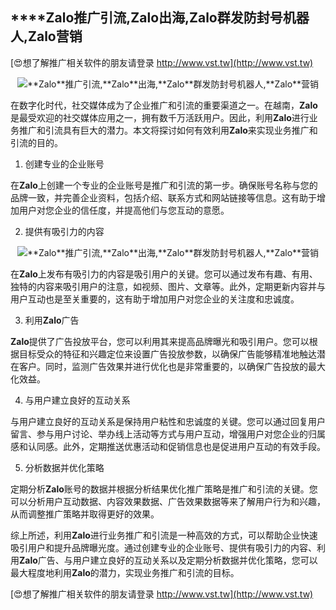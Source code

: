 ## ****Zalo**推广引流,**Zalo**出海,**Zalo**群发防封号机器人,**Zalo**营销**

[😍想了解推广相关软件的朋友请登录 http://www.vst.tw](http://www.vst.tw)

 <center><img src="https://vst.tw/MP4/tuiguang/png/6.png" alt="**Zalo**推广引流,**Zalo**出海,**Zalo**群发防封号机器人,**Zalo**营销"></center>

在数字化时代，社交媒体成为了企业推广和引流的重要渠道之一。在越南，**Zalo**是最受欢迎的社交媒体应用之一，拥有数千万活跃用户。因此，利用**Zalo**进行业务推广和引流具有巨大的潜力。本文将探讨如何有效利用**Zalo**来实现业务推广和引流的目的。

1. 创建专业的企业账号

在**Zalo**上创建一个专业的企业账号是推广和引流的第一步。确保账号名称与您的品牌一致，并完善企业资料，包括介绍、联系方式和网站链接等信息。这有助于增加用户对您企业的信任度，并提高他们与您互动的意愿。

2. 提供有吸引力的内容

 <center><img src="https://vst.tw/MP4/tuiguang/png/3.png" alt="**Zalo**推广引流,**Zalo**出海,**Zalo**群发防封号机器人,**Zalo**营销"></center>

在**Zalo**上发布有吸引力的内容是吸引用户的关键。您可以通过发布有趣、有用、独特的内容来吸引用户的注意，如视频、图片、文章等。此外，定期更新内容并与用户互动也是至关重要的，这有助于增加用户对您企业的关注度和忠诚度。

3. 利用**Zalo**广告

**Zalo**提供了广告投放平台，您可以利用其来提高品牌曝光和吸引用户。您可以根据目标受众的特征和兴趣定位来设置广告投放参数，以确保广告能够精准地触达潜在客户。同时，监测广告效果并进行优化也是非常重要的，以确保广告投放的最大化效益。

4. 与用户建立良好的互动关系

与用户建立良好的互动关系是保持用户粘性和忠诚度的关键。您可以通过回复用户留言、参与用户讨论、举办线上活动等方式与用户互动，增强用户对您企业的归属感和认同感。此外，定期推送优惠活动和促销信息也是促进用户互动的有效手段。

5. 分析数据并优化策略

定期分析**Zalo**账号的数据并根据分析结果优化推广策略是推广和引流的关键。您可以分析用户互动数据、内容效果数据、广告效果数据等来了解用户行为和兴趣，从而调整推广策略并取得更好的效果。

综上所述，利用**Zalo**进行业务推广和引流是一种高效的方式，可以帮助企业快速吸引用户和提升品牌曝光度。通过创建专业的企业账号、提供有吸引力的内容、利用**Zalo**广告、与用户建立良好的互动关系以及定期分析数据并优化策略，您可以最大程度地利用**Zalo**的潜力，实现业务推广和引流的目标。

[😍想了解推广相关软件的朋友请登录 http://www.vst.tw](http://www.vst.tw)



